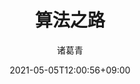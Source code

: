 ---
date: 2021-05-05T12:00:56+09:00
description: "如果说数学是皇冠上的一颗明珠，那么算法就是这颗明珠上的光芒，算法让这颗明珠更加熠熠生辉，为科技进步和社会发展照亮了前进的路"
image: "images/recommend_site/xingyouji.jpg"
title: "算法之路"
author: 诸葛青
authorEmoji: 🎅
pinned: false
tags:
- 
series:
-
---